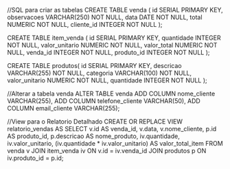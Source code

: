//SQL para criar as tabelas
CREATE TABLE venda (
    id SERIAL PRIMARY KEY,
    observacoes VARCHAR(250) NOT NULL,
    data DATE NOT NULL,
    total NUMERIC NOT NULL,
    cliente_id INTEGER NOT NULL
);

CREATE TABLE item_venda (
    id SERIAL PRIMARY KEY,
    quantidade INTEGER NOT NULL,
    valor_unitario NUMERIC NOT NULL,
    valor_total NUMERIC NOT NULL,
    venda_id INTEGER NOT NULL,
    produto_id INTEGER NOT NULL
);

CREATE TABLE produtos(
	id SERIAL PRIMARY KEY,
	descricao VARCHAR(255) NOT NULL,
	categoria VARCHAR(100) NOT NULL,
	valor_unitario NUMERIC NOT NULL,
	quantidade INTEGER NOT NULL
);


//Alterar a tabela venda
ALTER TABLE venda
ADD COLUMN nome_cliente VARCHAR(255),
ADD COLUMN telefone_cliente VARCHAR(50),
ADD COLUMN email_cliente VARCHAR(255);


//View para o Relatorio Detalhado
CREATE OR REPLACE VIEW relatorio_vendas AS
SELECT
    v.id AS venda_id,
    v.data,
    v.nome_cliente,
    p.id AS produto_id,
    p.descricao AS nome_produto,
    iv.quantidade,
    iv.valor_unitario,
    (iv.quantidade * iv.valor_unitario) AS valor_total_item
FROM venda v
JOIN item_venda iv ON v.id = iv.venda_id
JOIN produtos p ON iv.produto_id = p.id;


